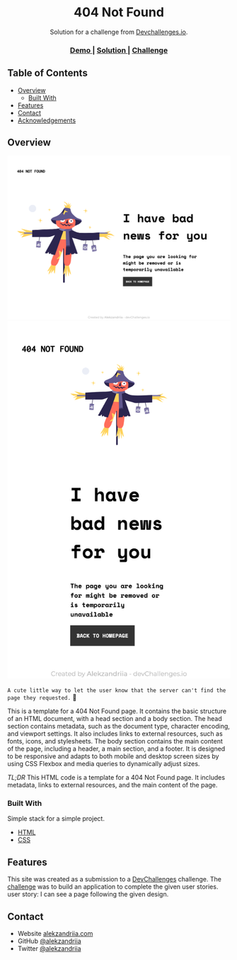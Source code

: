 <!-- Please update value in the {}  -->

<h1 align="center">404 Not Found</h1>

<div align="center">
   Solution for a challenge from  <a href="http://devchallenges.io" target="_blank">Devchallenges.io</a>.
</div>

<div align="center">
  <h3>
    <a href="https://alexoreilly.me/devchallenges.io/404-not-found-master">
      Demo
    </a>
    <span> | </span>
    <a href="https://github.com/alekzandriia/devchallenges.io/404-not-found-master">
      Solution
    </a>
    <span> | </span>
    <a href="https://devchallenges.io/challenges/wBunSb7FPrIepJZAg0sY">
      Challenge
    </a>
  </h3>
</div>

<!-- TABLE OF CONTENTS -->

## Table of Contents

- [Overview](#overview)
  - [Built With](#built-with)
- [Features](#features)
- [Contact](#contact)
- [Acknowledgements](#acknowledgements)

<!-- OVERVIEW -->

## Overview

![screenshot](./404-desktop.png)
![screenshot](./404-mobile.png)

`A cute little way to let the user know that the server can't find the page they requested.` 👻

This is a template for a 404 Not Found page. It contains the basic structure of an HTML document, with a head section and a body section. The head section contains metadata, such as the document type, character encoding, and viewport settings. It also includes links to external resources, such as fonts, icons, and stylesheets. The body section contains the main content of the page, including a header, a main section, and a footer. It is designed to be responsive and adapts to both mobile and desktop screen sizes by using CSS Flexbox and media queries to dynamically adjust sizes.

_TL;DR_
This HTML code is a template for a 404 Not Found page. It includes metadata, links to external resources, and the main content of the page.

### Built With

<!-- This section should list any major frameworks that you built your project using. Here are a few examples.-->

Simple stack for a simple project.

- [HTML](https://html.spec.whatwg.org/)
- [CSS](https://www.w3.org/TR/css-2022/)

## Features

<!-- List the features of your application or follow the template. Don't share the figma file here :) -->

This site was created as a submission to a [DevChallenges](https://devchallenges.io/challenges) challenge. The [challenge](https://devchallenges.io/challenges/wBunSb7FPrIepJZAg0sY) was to build an application to complete the given user stories. user story: I can see a page following the given design.

## Contact

- Website [alekzandriia.com](https://www.alekzandriia.com)
- GitHub [@alekzandriia](https://github.com/alekzandriia)
- Twitter [@alekzandriia](https://twitter.com/alekzandriia)
